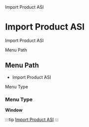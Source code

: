 
Import Product ASI
# Import Product ASI


Import Product ASI

Menu Path
## Menu Path



- Import Product ASI

Menu Type
### Menu Type

**Window**


:::tip
[Import Product ASI](functional-guide/window/window-import-product-asi.md)
:::